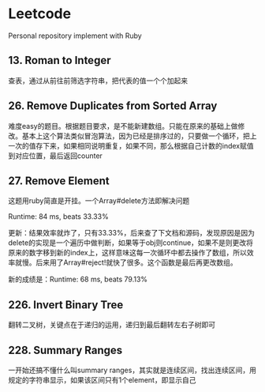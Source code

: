 # Leetcode
Personal repository implement with Ruby

## 13. Roman to Integer
查表，通过从前往前筛选字符串，把代表的值一个个加起来

## 26. Remove Duplicates from Sorted Array
难度easy的题目。根据题目要求，是不能新建数组。只能在原来的基础上做修改。基本上这个算法类似冒泡算法，因为已经是排序过的，只要做一个循环，把上一次的值存下来，如果相同说明重复，如果不同，那么根据自己计数的index赋值到对应位置，最后返回counter

## 27. Remove Element
这题用ruby简直是开挂。一个Array#delete方法即解决问题

Runtime: 84 ms, beats 33.33%

更新：结果效率就炸了，只有33.33%，后来查了下文档和源码，发现原因是因为delete的实现是一个遍历中做判断，如果等于obj则continue，如果不是则更改将原来的数字移到新的index上，这样意味这每一次循环中都去操作了数组，所以效率就慢。后来用了Array#reject!就快了很多。这个函数是最后再更改数组。

新的成绩是：Runtime: 68 ms, beats 79.13%

## 226. Invert Binary Tree
翻转二叉树，关键点在于递归的运用，递归到最后翻转左右子树即可

## 228. Summary Ranges
一开始还搞不懂什么叫summary ranges，其实就是连续区间，找出连续区间，用规定的字符串显示，如果该区间只有1个element，即显示自己
